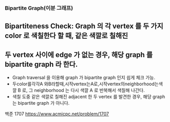 ### Bipartite Graph(이분 그래프)


## Bipartiteness Check: Graph 의 각 vertex 를 두 가지 color 로 색칠한다 할 때, 같은 색깔로 칠해진
## 두 vertex 사이에 edge 가 없는 경우, 해당 graph 를 bipartite graph 라 한다.

- Graph traversal 을 이용해 graph 가 bipartite graph 인지 쉽게 체크 가능.
- 두color를각각A 와B라할때,시작vertex는A로,시작vertex의neighborhood는색깔
B 로, 그 neighborhood 는 다시 색깔 A 로 반복해서 색칠해 나간다.
- 색칠 도중 같은 색깔로 칠해진 adjacent 한 두 vertex 를 발견한 경우, 해당 graph 는 bipartite
graph 가 아니다.


백준 1707
https://www.acmicpc.net/problem/1707


